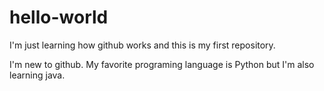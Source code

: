 # hello-world
I'm just learning how github works and this is my first repository.

I'm new to github.
My favorite programing language is Python but I'm also learning java.
